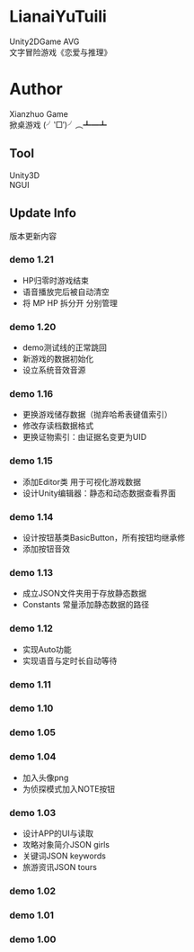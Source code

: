 # LianaiYuTuili  
Unity2DGame AVG  
文字冒险游戏《恋爱与推理》  
# Author  
Xianzhuo Game  
掀桌游戏 (╯‵□′)╯︵┻━┻  
## Tool  
Unity3D  
NGUI  
## Update Info  
版本更新内容  

### demo 1.21  
* HP归零时游戏结束
* 语音播放完后被自动清空  
* 将 MP HP 拆分开 分别管理

### demo 1.20  
* demo测试线的正常跳回
* 新游戏的数据初始化
* 设立系统音效音源

### demo 1.16  
* 更换游戏储存数据（抛弃哈希表键值索引）  
* 修改存读档数据格式  
* 更换证物索引：由证据名变更为UID  

### demo 1.15  
* 添加Editor类 用于可视化游戏数据
* 设计Unity编辑器：静态和动态数据查看界面

### demo 1.14  
* 设计按钮基类BasicButton，所有按钮均继承修  
* 添加按钮音效  

### demo 1.13  
* 成立JSON文件夹用于存放静态数据
* Constants 常量添加静态数据的路径

### demo 1.12  
* 实现Auto功能
* 实现语音与定时长自动等待

### demo 1.11  


### demo 1.10  

### demo 1.05  

### demo 1.04  
* 加入头像png
* 为侦探模式加入NOTE按钮

### demo 1.03  
* 设计APP的UI与读取  
* 攻略对象简介JSON girls  
* 关键词JSON keywords  
* 旅游资讯JSON tours  

### demo 1.02  
### demo 1.01  
### demo 1.00  